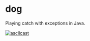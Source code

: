# dog

Playing catch with exceptions in Java.

[![asciicast](https://asciinema.org/a/2f0woZB3AxxlbY1uLab79gY0n.svg)](https://asciinema.org/a/2f0woZB3AxxlbY1uLab79gY0n)
